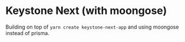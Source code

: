 # Keystone Next (with moongose)

Building on top of `yarn create keystone-next-app` and using moongose instead of prisma. 

